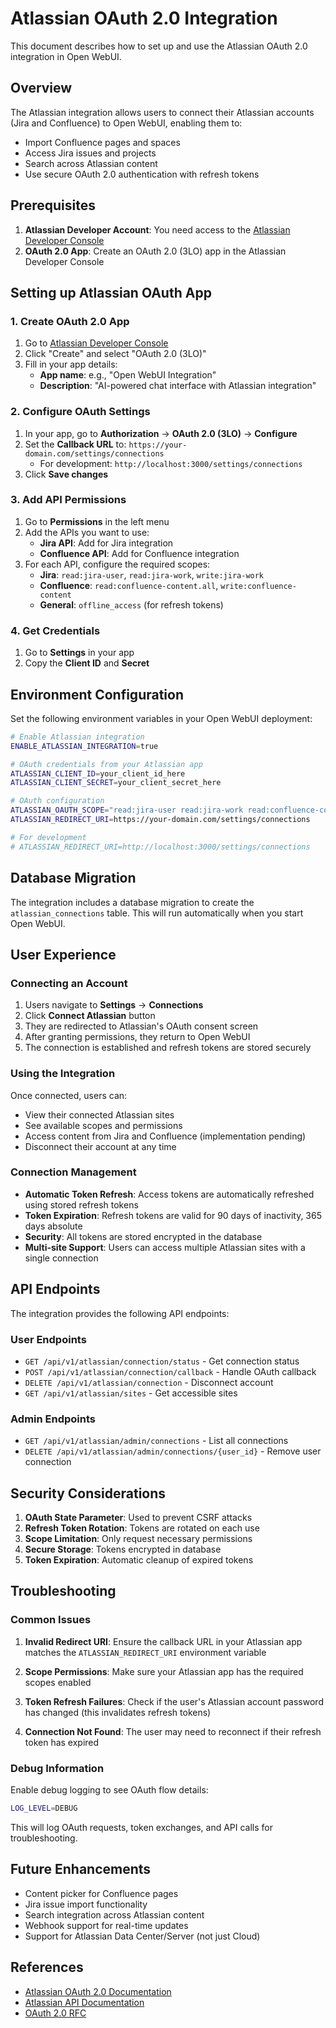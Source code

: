 # Atlassian OAuth 2.0 Integration

This document describes how to set up and use the Atlassian OAuth 2.0 integration in Open WebUI.

## Overview

The Atlassian integration allows users to connect their Atlassian accounts (Jira and Confluence) to Open WebUI, enabling them to:

- Import Confluence pages and spaces
- Access Jira issues and projects
- Search across Atlassian content
- Use secure OAuth 2.0 authentication with refresh tokens

## Prerequisites

1. **Atlassian Developer Account**: You need access to the [Atlassian Developer Console](https://developer.atlassian.com/)
2. **OAuth 2.0 App**: Create an OAuth 2.0 (3LO) app in the Atlassian Developer Console

## Setting up Atlassian OAuth App

### 1. Create OAuth 2.0 App

1. Go to [Atlassian Developer Console](https://developer.atlassian.com/)
2. Click "Create" and select "OAuth 2.0 (3LO)"
3. Fill in your app details:
   - **App name**: e.g., "Open WebUI Integration"
   - **Description**: "AI-powered chat interface with Atlassian integration"

### 2. Configure OAuth Settings

1. In your app, go to **Authorization** → **OAuth 2.0 (3LO)** → **Configure**
2. Set the **Callback URL** to: `https://your-domain.com/settings/connections`
   - For development: `http://localhost:3000/settings/connections`
3. Click **Save changes**

### 3. Add API Permissions

1. Go to **Permissions** in the left menu
2. Add the APIs you want to use:
   - **Jira API**: Add for Jira integration
   - **Confluence API**: Add for Confluence integration
3. For each API, configure the required scopes:
   - **Jira**: `read:jira-user`, `read:jira-work`, `write:jira-work`
   - **Confluence**: `read:confluence-content.all`, `write:confluence-content`
   - **General**: `offline_access` (for refresh tokens)

### 4. Get Credentials

1. Go to **Settings** in your app
2. Copy the **Client ID** and **Secret**

## Environment Configuration

Set the following environment variables in your Open WebUI deployment:

```bash
# Enable Atlassian integration
ENABLE_ATLASSIAN_INTEGRATION=true

# OAuth credentials from your Atlassian app
ATLASSIAN_CLIENT_ID=your_client_id_here
ATLASSIAN_CLIENT_SECRET=your_client_secret_here

# OAuth configuration
ATLASSIAN_OAUTH_SCOPE="read:jira-user read:jira-work read:confluence-content.all offline_access"
ATLASSIAN_REDIRECT_URI=https://your-domain.com/settings/connections

# For development
# ATLASSIAN_REDIRECT_URI=http://localhost:3000/settings/connections
```

## Database Migration

The integration includes a database migration to create the `atlassian_connections` table. This will run automatically when you start Open WebUI.

## User Experience

### Connecting an Account

1. Users navigate to **Settings** → **Connections**
2. Click **Connect Atlassian** button
3. They are redirected to Atlassian's OAuth consent screen
4. After granting permissions, they return to Open WebUI
5. The connection is established and refresh tokens are stored securely

### Using the Integration

Once connected, users can:

- View their connected Atlassian sites
- See available scopes and permissions
- Access content from Jira and Confluence (implementation pending)
- Disconnect their account at any time

### Connection Management

- **Automatic Token Refresh**: Access tokens are automatically refreshed using stored refresh tokens
- **Token Expiration**: Refresh tokens are valid for 90 days of inactivity, 365 days absolute
- **Security**: All tokens are stored encrypted in the database
- **Multi-site Support**: Users can access multiple Atlassian sites with a single connection

## API Endpoints

The integration provides the following API endpoints:

### User Endpoints

- `GET /api/v1/atlassian/connection/status` - Get connection status
- `POST /api/v1/atlassian/connection/callback` - Handle OAuth callback
- `DELETE /api/v1/atlassian/connection` - Disconnect account
- `GET /api/v1/atlassian/sites` - Get accessible sites

### Admin Endpoints

- `GET /api/v1/atlassian/admin/connections` - List all connections
- `DELETE /api/v1/atlassian/admin/connections/{user_id}` - Remove user connection

## Security Considerations

1. **OAuth State Parameter**: Used to prevent CSRF attacks
2. **Refresh Token Rotation**: Tokens are rotated on each use
3. **Scope Limitation**: Only request necessary permissions
4. **Secure Storage**: Tokens encrypted in database
5. **Token Expiration**: Automatic cleanup of expired tokens

## Troubleshooting

### Common Issues

1. **Invalid Redirect URI**: Ensure the callback URL in your Atlassian app matches the `ATLASSIAN_REDIRECT_URI` environment variable

2. **Scope Permissions**: Make sure your Atlassian app has the required scopes enabled

3. **Token Refresh Failures**: Check if the user's Atlassian account password has changed (this invalidates refresh tokens)

4. **Connection Not Found**: The user may need to reconnect if their refresh token has expired

### Debug Information

Enable debug logging to see OAuth flow details:

```bash
LOG_LEVEL=DEBUG
```

This will log OAuth requests, token exchanges, and API calls for troubleshooting.

## Future Enhancements

- Content picker for Confluence pages
- Jira issue import functionality
- Search integration across Atlassian content
- Webhook support for real-time updates
- Support for Atlassian Data Center/Server (not just Cloud)

## References

- [Atlassian OAuth 2.0 Documentation](https://developer.atlassian.com/cloud/jira/platform/oauth-2-3lo-apps/)
- [Atlassian API Documentation](https://developer.atlassian.com/cloud/)
- [OAuth 2.0 RFC](https://tools.ietf.org/html/rfc6749)